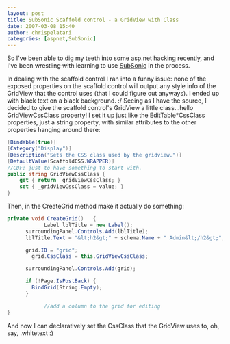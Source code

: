 ```yaml
---
layout: post
title: SubSonic Scaffold control - a GridView with Class
date: 2007-03-08 15:40
author: chrispelatari
categories: [aspnet,SubSonic]
---
```


So I've been able to dig my teeth into some asp.net hacking recently, and
I've been ~~wrestling with~~ learning to use [SubSonic](http://codeplex.com/actionpack") in the process.

In dealing with the scaffold control I ran into a funny issue: none of the
exposed properties on the scaffold control will output any style info of the
GridView that the control uses (that I could figure out anyways). I ended up
with black text on a black background. :/ Seeing as I have the source, I decided
to give the scaffold control's GridView a little class...hello GridViewCssClass
property! I set it up just like the EditTable*CssClass properties, just a string
property, with similar attributes to the other properties hanging around
there:

```csharp
[Bindable(true)]
[Category("Display")]
[Description("Sets the CSS class used by the gridview.")]
[DefaultValue(ScaffoldCSS.WRAPPER)]
//CDF: just to have something to start with.
public string GridViewCssClass {
	get { return _gridViewCssClass; }
	set { _gridViewCssClass = value; }
}
```

Then, in the CreateGrid method make it actually do something:

```csharp
private void CreateGrid()	{
			Label lblTitle = new Label();
      surroundingPanel.Controls.Add(lblTitle);
      lblTitle.Text = "&lt;h2&gt;" + schema.Name + " Admin&lt;/h2&gt;";

      grid.ID = "grid";
	    grid.CssClass = this.GridViewCssClass;

      surroundingPanel.Controls.Add(grid);

      if (!Page.IsPostBack) {
      	BindGrid(String.Empty);
      }

			//add a column to the grid for editing
}
```

And now I can declaratively set the CssClass that the GridView uses to, oh,
say, .whitetext :)
